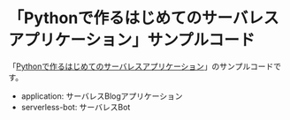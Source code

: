 # 「Pythonで作るはじめてのサーバレスアプリケーション」サンプルコード

「[Pythonで作るはじめてのサーバレスアプリケーション](https://www.amazon.co.jp/dp/B07JD6NDS7)」のサンプルコードです。

- application: サーバレスBlogアプリケーション
- serverless-bot: サーバレスBot
